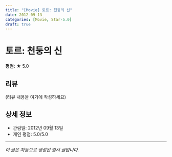 ```yaml
---
title: "[Movie] 토르: 천둥의 신"
date: 2012-09-13
categories: [Movie, Star-5.0]
draft: true
---
```


# 토르: 천둥의 신

**평점:** ★ 5.0

## 리뷰

(리뷰 내용을 여기에 작성하세요)

## 상세 정보

- 관람일: 2012년 09월 13일
- 개인 평점: 5.0/5.0

---

*이 글은 자동으로 생성된 임시 글입니다.*
